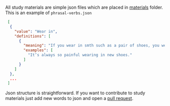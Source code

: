 All study materials are simple json files which are placed in [materials](https://github.com/free-english/free-english.github.io/tree/master/materials) folder. This is an example of `phrasal-verbs.json`
```json
 [
  {
    "value": "Wear in",
    "definitions": [
      {
        "meaning": "If you wear in smth such as a pair of shoes, you wear them until they fit you better and are more comfortable",
        "examples": [
          "It’s always so painful wearing in new shoes."
        ]
      }
    ]
  },
  ...
 ]
```
Json structure is straightforward. If you want to contribute to study materials just add new words to json and open a [pull request](https://help.github.com/en/desktop/contributing-to-projects/creating-a-pull-request). 